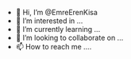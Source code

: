 - 👋 Hi, I’m @EmreErenKisa
- 👀 I’m interested in ...
- 🌱 I’m currently learning ...
- 💞️ I’m looking to collaborate on ...
- 📫 How to reach me ....

<!---
EmreErenKisa/EmreErenKisa is a ✨ special ✨ repository because its `README.md` (this file) appears on your GitHub profile.
You can click the Preview link to take a look at your changes.
--->

